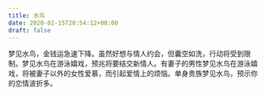 ```yaml
---
title: 水鸟
date: 2020-02-15T20:54:12+08:00
draft: false
---
```


梦见水鸟，金钱运急速下降。虽然好想与情人约会，但囊空如洗，行动将受到限制。梦见水鸟在游泳嬉戏，预兆将要结交新情人。有妻子的男性梦见水鸟在游泳嬉戏，将被妻子以外的女性爱慕，而引起爱情上的烦恼。单身贵族梦见水鸟，预示你的恋情波折多。